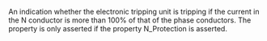 An indication whether the electronic tripping unit is tripping if the current in the N conductor is more than 100% of that of the phase conductors. The property is only asserted if the property N_Protection is asserted.